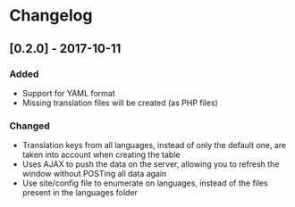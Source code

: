 # Changelog

## [0.2.0] - 2017-10-11
### Added
- Support for YAML format
- Missing translation files will be created (as PHP files)

### Changed
- Translation keys from all languages, instead of only the default one, are taken into account when creating the table
- Uses AJAX to push the data on the server, allowing you to refresh the window without POSTing all data again
- Use site/config file to enumerate on languages, instead of the files present in the languages folder